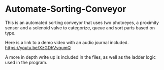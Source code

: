 # Automate-Sorting-Conveyor
This is an automated sorting conveyor that uses two photoeyes, a proximity sensor and a solenoid valve to categorize, queue and sort parts based on type. 

Here is a link to a demo video with an audio journal included. https://youtu.be/XzGDhVvqumQ

A more in depth write up is included in the files, as well as the ladder logic used in the program. 

